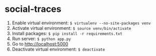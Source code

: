 # social-traces

1. Enable virtual environment: ```$ virtualenv --no-site-packages venv```
2. Activate virtual environment: ```$ source venv/bin/activate```
3. Install packages: ```$ pip install -r requirements.txt```
4. Run server: ```$ python app.py```
5. Go to [http://localhost:5000](http://localhost:5000)
6. Deactivate virtual environment: ```$ deactivate```

